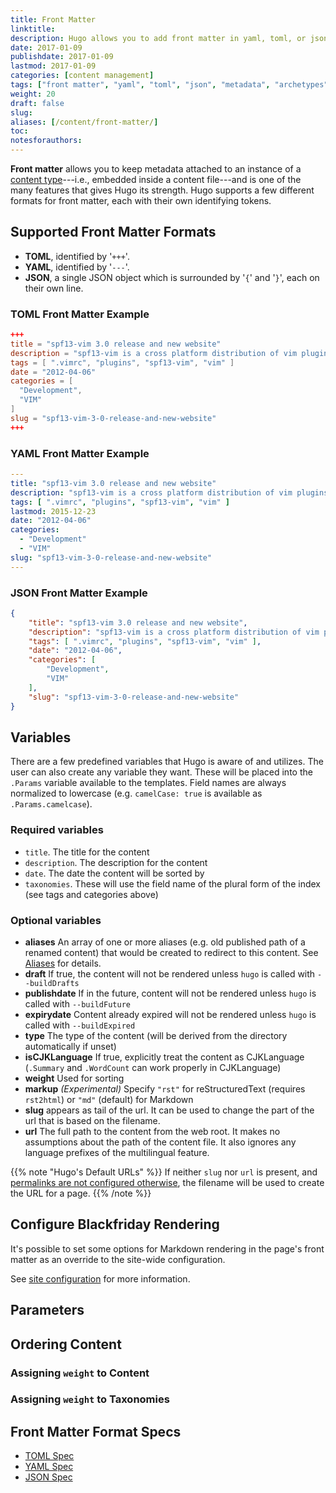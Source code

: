 ```yaml
---
title: Front Matter
linktitle:
description: Hugo allows you to add front matter in yaml, toml, or json to your content files.
date: 2017-01-09
publishdate: 2017-01-09
lastmod: 2017-01-09
categories: [content management]
tags: ["front matter", "yaml", "toml", "json", "metadata", "archetypes"]
weight: 20
draft: false
slug:
aliases: [/content/front-matter/]
toc:
notesforauthors:
---
```


**Front matter** allows you to keep metadata attached to an instance of a [content type][]---i.e., embedded inside a content file---and is one of the many features that gives Hugo its strength. Hugo supports a few different formats for front matter, each with their own identifying tokens.

## Supported Front Matter Formats

* **TOML**, identified by '`+++`'.
* **YAML**, identified by '`---`'.
* **JSON**, a single JSON object which is surrounded by '`{`' and '`}`', each on their own line.

### TOML Front Matter Example

```toml
+++
title = "spf13-vim 3.0 release and new website"
description = "spf13-vim is a cross platform distribution of vim plugins and resources for Vim."
tags = [ ".vimrc", "plugins", "spf13-vim", "vim" ]
date = "2012-04-06"
categories = [
  "Development",
  "VIM"
]
slug = "spf13-vim-3-0-release-and-new-website"
+++
```

### YAML Front Matter Example

```yaml
---
title: "spf13-vim 3.0 release and new website"
description: "spf13-vim is a cross platform distribution of vim plugins and resources for Vim."
tags: [ ".vimrc", "plugins", "spf13-vim", "vim" ]
lastmod: 2015-12-23
date: "2012-04-06"
categories:
  - "Development"
  - "VIM"
slug: "spf13-vim-3-0-release-and-new-website"
---
```

### JSON Front Matter Example

```json
{
    "title": "spf13-vim 3.0 release and new website",
    "description": "spf13-vim is a cross platform distribution of vim plugins and resources for Vim.",
    "tags": [ ".vimrc", "plugins", "spf13-vim", "vim" ],
    "date": "2012-04-06",
    "categories": [
        "Development",
        "VIM"
    ],
    "slug": "spf13-vim-3-0-release-and-new-website"
}
```

## Variables

There are a few predefined variables that Hugo is aware of and utilizes. The user can also create any variable they want. These will be placed into the `.Params` variable available to the templates. Field names are always normalized to lowercase (e.g. `camelCase: true` is available as `.Params.camelcase`).

### Required variables

* `title`. The title for the content
* `description`. The description for the content
* `date`. The date the content will be sorted by
* `taxonomies`. These will use the field name of the plural form of the index (see tags and categories above)

### Optional variables

* **aliases** An array of one or more aliases
              (e.g. old published path of a renamed content)
              that would be created to redirect to this content.
              See [Aliases][] for details.
* **draft** If true, the content will not be rendered unless `hugo` is called with `--buildDrafts`
* **publishdate** If in the future, content will not be rendered unless `hugo` is called with `--buildFuture`
* **expirydate** Content already expired will not be rendered unless `hugo` is called with `--buildExpired`
* **type** The type of the content (will be derived from the directory automatically if unset)
* **isCJKLanguage** If true, explicitly treat the content as CJKLanguage (`.Summary` and `.WordCount` can work properly in CJKLanguage)
* **weight** Used for sorting
* **markup** *(Experimental)* Specify `"rst"` for reStructuredText (requires
            `rst2html`) or `"md"` (default) for Markdown
* **slug** appears as tail of the url. It can be used to change the part of the url that is based on the filename.
* **url** The full path to the content from the web root. It makes no assumptions about the path of the content file. It also ignores any language prefixes of the multilingual feature.

{{% note "Hugo's Default URLs" %}}
If neither `slug` nor `url` is present, and [permalinks are not configured otherwise](/content-management/url-management/#permalinks), the filename will be used to create the URL for a page.
{{% /note %}}

## Configure Blackfriday Rendering

It's possible to set some options for Markdown rendering in the page's front matter as an override to the site-wide configuration.

See [site configuration][] for more information.

## Parameters

## Ordering Content

### Assigning `weight` to Content

### Assigning `weight` to Taxonomies

## Front Matter Format Specs

* [TOML Spec][]
* [YAML Spec][]
* [JSON Spec][]

[aliases]: /content-management/url-management/#aliases/
[content type]: /content-management/content-types/
[site configuration]: /project-organization/configuration/ "Hugo documentation for site configuration"
[JSON Spec]: /documents/ecma-404-json-spec.pdf "Specification for JSON, JavaScript Object Notation"
[TOML Spec]: https://github.com/toml-lang/toml "Specification for TOML, Tom's Obvious Minimal Language"
[YAML Spec]: http://yaml.org/spec/ "Specification for YAML, YAML Ain't Markup Language"
